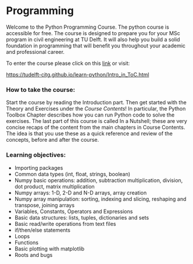 # Programming

Welcome to the Python Programming Course. The python course is accessible for free. The course is designed to prepare you for your MSc program in civil engineering at TU Delft. It will also help you build a solid foundation in programming that will benefit you throughout your academic and professional career.

To enter the course please click on this [link](https://tudelft-citg.github.io/learn-python/Intro_in_ToC.html) or visit: 

https://tudelft-citg.github.io/learn-python/Intro_in_ToC.html

### How to take the course: 

Start the course by reading the Introduction part. Then get started with the Theory and Exercises under the <i>Course Contents</i>! In particular, the Python Toolbox Chapter describes how you can run Python code to solve the exercises. The last part of this course is called In a Nutshell; these are very concise recaps of the content from the main chapters in Course Contents. The idea is that you use these as a quick reference and review of the concepts, before and after the course.

### Learning objectives:
- Importing packages 
- Common data types (int, float, strings, boolean)	
- Numpy basic operations: addition, subtraction multiplication, division, dot product, matrix multiplication
- Numpy arrays: 1-D, 2-D and N-D arrays, array creation
- Numpy array manipulation: sorting, indexing and slicing, reshaping and transpose, joining arrays
- Variables, Constants, Operators and Expressions		
- Basic data structures: lists, tuples, dictionaries and sets
- Basic read/write operations from text files
- if/then/else statements	
- Loops		
- Functions 
- Basic plotting with matplotlib
- Roots and bugs
		
	
	
		
		
		
		
		
		
		


[^1]: This is an experimental Jupyter Book, part of an educational research project, made by staff and MSc students of TU Delft. The first two columns with required prior knowledge were defined by the admission committee Civil Engineering. Column 3 and 4 with Open Educational Resources (OER) is experimental. These OER materials are provided as a service. Although we did our best to collect OER that reflect the required knowledge as good as possible, based on surveys among students and discussion with staff members, unfortunately we can not give a guarantee that the quality of all material is good. Suggestions are welcome via [email](mailto:h.r.schipper@tudelft.nl?subject=PRE-for-CEM-suggestions)

